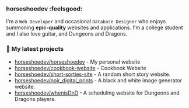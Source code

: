 ### horseshoedev :feelsgood:

I'm a `Web Developer` and occasional `Database Designer` who enjoys summoning **epic-quality** websites and applications. I'm a college
student and I also love guitar, and Dungeons and Dragons.

### 🌱 My latest projects

- [horseshoedev/horseshoedev](https://github.com/horseshoedev/horseshoedev) - My personal website
- [horseshoedev/cookbook-website](https://github.com/horseshoedev/cookbook-website) - Cookbook Website
- [horseshoedev/short-sorties-site](https://github.com/horseshoedev/short-sorties-site) - A random short story website.
- [horseshoedev/noir_digital_prints](https://github.com/horseshoedev/noir_digital_prints) - A black and white image generator website.
- [horseshoedev/whenisDnD](https://github.com/horseshoedev/whenisDnD) - A scheduling website for Dungeons and Dragons players.

<!-- ### 📰 Recent Blog Posts 
### ⭐ Recent Stars
### 🔭 Latest releases I've contributed to
### 🔨 My recent Pull Requests
### 📫 How to reach me:

- Website: 
- Email: 
-->
